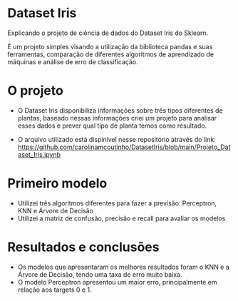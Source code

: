 # Dataset Iris
Explicando o projeto de ciência de dados do Dataset Iris do Sklearn.

É um projeto simples visando a utilização da biblioteca pandas e suas ferramentas, comparação de diferentes algoritmos de aprendizado de máquinas e análise de erro de classificação.
# O projeto
- O Dataset Iris disponibiliza informações sobre três tipos diferentes de plantas, baseado nessas informações criei um projeto para analisar esses dados e prever qual tipo de planta temos como resultado.

- O arquivo utilizado está dispinível nesse repositório através do link:
  https://github.com/carolinamcoutinho/DatasetIris/blob/main/Projeto_Dataset_Iris.ipynb
# Primeiro modelo
- Utilizei três algoritmos diferentes para fazer a previsão: Perceptron, KNN e Árvore de Decisão
- Utilizei a matriz de confusão, precisão e recall para avaliar os modelos
# Resultados e conclusões
- Os modelos que apresentaram os melhores resultados foram o KNN e a Árvore de Decisão, tendo uma taxa de erro muito baixa.
- O modelo Perceptron apresentou um maior erro, principalmente em relação aos targets 0 e 1.  
